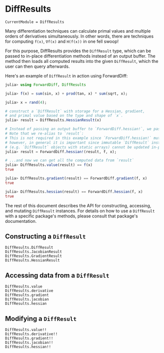 # DiffResults

```@meta
CurrentModule = DiffResults
```

Many differentiation techniques can calculate primal values and multiple orders of
derivatives simultaneously. In other words, there are techniques for computing `f(x)`,
`∇f(x)` and `H(f(x))` in one fell swoop!

For this purpose, DiffResults provides the `DiffResult` type, which can be passed
to in-place differentiation methods instead of an output buffer. The method
then loads all computed results into the given `DiffResult`, which the user
can then query afterwards.

Here's an example of `DiffResult` in action using ForwardDiff:

```julia
julia> using ForwardDiff, DiffResults

julia> f(x) = sum(sin, x) + prod(tan, x) * sum(sqrt, x);

julia> x = rand(4);

# construct a `DiffResult` with storage for a Hessian, gradient,
# and primal value based on the type and shape of `x`.
julia> result = DiffResults.HessianResult(x)

# Instead of passing an output buffer to `ForwardDiff.hessian!`, we pass `result`.
# Note that we re-alias to `result`:
# This is not required in this example since `ForwardDiff.hessian!` mutates `result`;
# however, in general it is important since immutable `DiffResult` instances
# (e.g. `DiffResult` objects with static arrays) cannot be updated in-place.
julia> result = ForwardDiff.hessian!(result, f, x);

# ...and now we can get all the computed data from `result`
julia> DiffResults.value(result) == f(x)
true

julia> DiffResults.gradient(result) == ForwardDiff.gradient(f, x)
true

julia> DiffResults.hessian(result) == ForwardDiff.hessian(f, x)
true
```

The rest of this document describes the API for constructing, accessing, and mutating
`DiffResult` instances. For details on how to use a `DiffResult` with a specific
package's methods, please consult that package's documentation.

## Constructing a `DiffResult`

```@docs
DiffResults.DiffResult
DiffResults.JacobianResult
DiffResults.GradientResult
DiffResults.HessianResult
```

## Accessing data from a `DiffResult`

```@docs
DiffResults.value
DiffResults.derivative
DiffResults.gradient
DiffResults.jacobian
DiffResults.hessian
```

## Modifying a `DiffResult`

```@docs
DiffResults.value!!
DiffResults.derivative!!
DiffResults.gradient!!
DiffResults.jacobian!!
DiffResults.hessian!!
```

